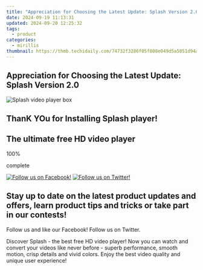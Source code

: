 ```yaml
---
title: "Appreciation for Choosing the Latest Update: Splash Version 2.0"
date: 2024-09-19 11:13:31
updated: 2024-09-20 12:25:32
tags:
  - product
categories:
  - mirillis
thumbnail: https://thmb.techidaily.com/74732f3286f05f088e049d5a5051d94a307e70b489a1cfb414ed825a2ed00d16.jpg
---
```


## Appreciation for Choosing the Latest Update: Splash Version 2.0

![Splash video player box](https://mirillis.com/res/old/media/images/store/splash_box.png) 

## ThanK YOu for Installing Splash player!

## The ultimate free HD video player 

100% 

complete

[![Follow us on Facebook!](https://mirillis.com/res/old/media/images/promo/follow_facebook.png)](https://www.facebook.com/Mirillis) [![Follow us on Twitter!](https://mirillis.com/res/old/media/images/promo/follow_twitter.png)](https://twitter.com/MirillisTeam) 

## Stay up to date on the latest product updates and offers, learn product tips and tricks or take part in our contests!   
 Follow us and like our Facebook! Follow us on Twitter. 

Discover Splash - the best free HD video player! Now you can watch and convert your videos like never before - superb performance, smooth motion, crisp details and vivid colors. Enjoy the best video quality and unique user experience!

  


<ins class="adsbygoogle"
     style="display:block"
     data-ad-format="autorelaxed"
     data-ad-client="ca-pub-7571918770474297"
     data-ad-slot="1223367746"></ins>



<ins class="adsbygoogle"
     style="display:block"
     data-ad-client="ca-pub-7571918770474297"
     data-ad-slot="8358498916"
     data-ad-format="auto"
     data-full-width-responsive="true"></ins>
